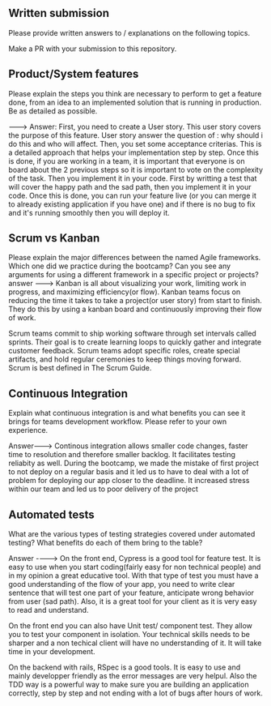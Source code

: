 ## Written submission
Please provide written answers to / explanations on the following topics.

Make a PR with your submission to this repository.

## Product/System features
Please explain the steps you think are necessary to perform to get a feature done, from an idea to an implemented solution that is running in production. Be as detailed as possible.


---> Answer:
First, you need to create a User story. This user story covers the purpose of this feature. 
User story answer the question of : why should i do this and who will affect.
Then, you set some acceptance criterias. This is a detailed approach that helps your implementation step by step.
Once this is done, if you are working in a team, it is important that everyone is on board about the 2 previous steps so it is important to vote on the complexity of the task.
Then you implement it in your code. First by writting a test that will cover the happy path and the sad path, then you implement it in your code.
Once this is done, you can run your feature live (or you can merge it to already existing application if you have one) and if there is no bug to fix and it's running smoothly then you will deploy it.



## Scrum vs Kanban
Please explain the major differences between the named Agile frameworks. Which one did we practice during the bootcamp? Can you see any arguments for using a different framework in a specific project or projects?
answer --->
Kanban is all about visualizing your work, limiting work in progress, and maximizing efficiency(or flow). Kanban teams focus on reducing the time it takes to take a project(or user story) from start to finish. They do this by using a kanban board and continuously improving their flow of work. 


Scrum teams commit to ship working software through set intervals called sprints. Their goal is to create learning loops to quickly gather and integrate customer feedback. Scrum teams adopt specific roles, create special artifacts, and hold regular ceremonies to keep things moving forward. Scrum is best defined in The Scrum Guide.


## Continuous Integration
Explain what continuous integration is and what benefits you can see it brings for teams development workflow. Please refer to your own experience.

Answer--->
Continous integration allows smaller code changes, faster time to resolution and therefore smaller backlog. It facilitates testing reliabity as well. During the bootcamp, we made the mistake of first project to not deploy on a regular basis and it led us to have to deal with a lot of problem for deploying our app closer to the deadline. It increased stress within our team and led us to poor delivery of the project


## Automated tests
What are the various types of testing strategies covered under automated testing? What benefits do each of them bring to the table?

Answer ----> 
On the front end, Cypress is a good tool for feature test. It is easy to use when you start coding(fairly easy for non technical people) and in my opinion a great educative tool. With that type of test you must have a good understanding of the flow of your app, you need to write clear sentence that will test one part of your feature, anticipate wrong behavior from user (sad path). Also, it is a great tool for your client as it is very easy to read and understand.

On the front end you can also have Unit test/ component test. They allow you to test your component in isolation. Your technical skills needs to be sharper and a non techical client will have no understanding of it. It will take time in your development.

On the backend with rails, RSpec is a good tools. It is easy to use and mainly developper friendly as the error messages are very helpul. Also the TDD way is a powerful way to make sure you are building an application correctly, step by step and not ending with a lot of bugs after hours of work.

####